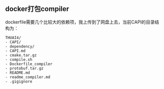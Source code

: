 ## docker打包compiler

dockerfile需要几个比较大的依赖项，我上传到了网盘上去，当前CAPI的目录结构为：

```shell
THUAI4/
- CAPI/
- dependency/
- CAPI.md
- cmake.tar.gz
- compile.sh
- Dockerfile_compiler
- protobuf.tar.gz
- README.md
- readme_compiler.md
- .gigignore
```



